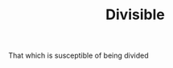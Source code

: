 ---
title: Divisible
letter: D
permalink: "/definitions/bld-divisible.html"
body: That which is susceptible of being divided
published_at: '2018-07-07'
source: Black's Law Dictionary 2nd Ed (1910)
layout: post
---